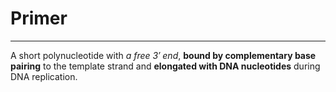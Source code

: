 # Primer
---
A short polynucleotide with *a free 3′ end*, **bound by complementary base pairing** to the template strand and **elongated with DNA nucleotides** during DNA replication.